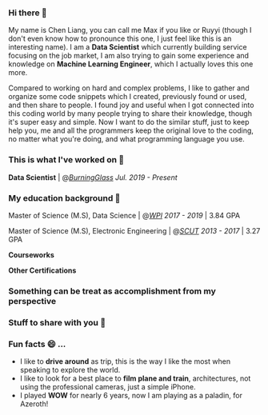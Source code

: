 ### Hi there 👋

My name is Chen Liang, you can call me Max if you like or Ruyyi (though I don't even know how to pronounce this one, I just feel like this is an interesting name). I am a **Data Scientist** which currently building service focusing on the job market, I am also trying to gain some experience and knowledge on **Machine Learning Engineer**, which I actually loves this one more.

Compared to working on hard and complex problems, I like to gather and organize some code snippets which I created, previously found or used, and then share to people. I found joy and useful when I got connected into this coding world by many people trying to share their knowledge, though it's super easy and simple. Now I want to do the similar stuff, just to keep help you, me and all the programmers keep the original love to the coding, no matter what you're doing, and what programming language you use. 

### This is what I've worked on 🔭

**Data Scientist** | @_[BurningGlass](https://www.linkedin.com/company/burning-glass-technologies/mycompany/) Jul. 2019 - Present_

### My education background 📖

Master of Science (M.S), Data Science | @_[WPI](https://www.wpi.edu/) 2017 - 2019_ | 3.84 GPA

Master of Science (M.S), Electronic Engineering | @_[SCUT](https://www.wpi.edu/) 2013 - 2017_ | 3.27 GPA

**Courseworks**


**Other Certifications**



### Something can be treat as accomplishment from my perspective


### Stuff to share with you 💬 


### Fun facts 😄 ...
- I like to **drive around** as trip, this is the way I like the most when speaking to explore the world.
- I like to look for a best place to **film plane and train**, architectures, not using the professional cameras, just a simple iPhone.
- I played **WOW** for nearly 6 years, now I am playing as a paladin, for Azeroth!

<!--
**ruyyi0323/ruyyi0323** is a ✨ _special_ ✨ repository because its `README.md` (this file) appears on your GitHub profile.

Here are some ideas to get you started:

- 🔭 I’m currently working on ...
- 🌱 I’m currently learning ...
- 👯 I’m looking to collaborate on ...
- 🤔 I’m looking for help with ...
- 💬 Ask me about ...
- 📫 How to reach me: ...
- 😄 Pronouns: ...
- ⚡ Fun fact: ...
-->
